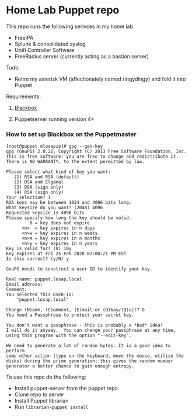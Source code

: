 # Home Lab Puppet repo

This repo runs the following serivces in my home lab
- FreeIPA
- Splunk & consolidated syslog
- Unifi Controller Software
- FreeRadius server (currently acting as a bastion server)

Todo: 
- Retire my asterisk VM (affectionately named ringydingy) and fold it into Puppet


Requirements: 
1. [Blackbox](https://github.com/StackExchange/blackbox#installation-instructions)

2. Puppetserver running version 4+


### How to set up Blackbox on the Puppetmaster

```
[root@puppet mlosapio]# gpg --gen-key
gpg (GnuPG) 2.0.22; Copyright (C) 2013 Free Software Foundation, Inc.
This is free software: you are free to change and redistribute it.
There is NO WARRANTY, to the extent permitted by law.

Please select what kind of key you want:
   (1) RSA and RSA (default)
   (2) DSA and Elgamal
   (3) DSA (sign only)
   (4) RSA (sign only)
Your selection? 1
RSA keys may be between 1024 and 4096 bits long.
What keysize do you want? (2048) 4096
Requested keysize is 4096 bits
Please specify how long the key should be valid.
         0 = key does not expire
      <n>  = key expires in n days
      <n>w = key expires in n weeks
      <n>m = key expires in n months
      <n>y = key expires in n years
Key is valid for? (0) 10y
Key expires at Fri 25 Feb 2028 02:00:21 PM EST
Is this correct? (y/N) y

GnuPG needs to construct a user ID to identify your key.

Real name: puppet.losap.local
Email address: 
Comment: 
You selected this USER-ID:
    "puppet.losap.local"

Change (N)ame, (C)omment, (E)mail or (O)kay/(Q)uit? O
You need a Passphrase to protect your secret key.

You don't want a passphrase - this is probably a *bad* idea!
I will do it anyway.  You can change your passphrase at any time,
using this program with the option "--edit-key".

We need to generate a lot of random bytes. It is a good idea to perform
some other action (type on the keyboard, move the mouse, utilize the
disks) during the prime generation; this gives the random number
generator a better chance to gain enough entropy.
```

To use this repo do the following:
- Install puppet-server from the puppet repo
- Clone repo to server
- Install Puppet librarian
- Run `librarian-puppet install`

